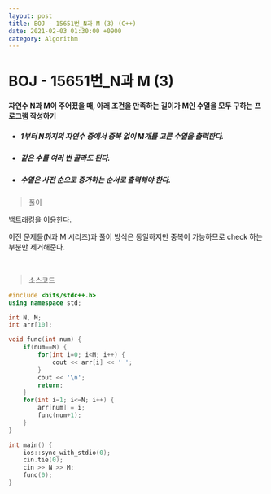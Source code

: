 ```yaml
---
layout: post
title: BOJ - 15651번_N과 M (3) (C++)
date: 2021-02-03 01:30:00 +0900
category: Algorithm
---
```


# BOJ - 15651번_N과 M (3)

#### 자연수 N과 M이 주어졌을 때, 아래 조건을 만족하는 길이가 M인 수열을 모두 구하는 프로그램 작성하기

- ##### 1부터 N까지의 자연수 중에서 중복 없이 M개를 고른 수열을 출력한다.

- #####  같은 수를 여러 번 골라도 된다.

- ##### 수열은 사전 순으로 증가하는 순서로 출력해야 한다.

> 풀이

백트래킹을 이용한다. 

이전 문제들(N과 M 시리즈)과 풀이 방식은 동일하지만 중복이 가능하므로 check 하는 부분만 제거해준다.

<br/>

> 소스코드

```c++
#include <bits/stdc++.h>
using namespace std;

int N, M;
int arr[10];

void func(int num) {
	if(num==M) {
		for(int i=0; i<M; i++) {
			cout << arr[i] << ' ';
		}
		cout << '\n';
		return;
	}
	for(int i=1; i<=N; i++) {
		arr[num] = i;
		func(num+1);
	}
}

int main() {
	ios::sync_with_stdio(0);
	cin.tie(0);
	cin >> N >> M;
	func(0);
}
```


